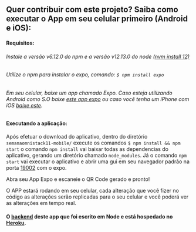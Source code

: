 ## Quer contribuir com este projeto? Saiba como executar o App em seu celular primeiro (Android e iOS):

#### Requisitos:

###### Instale a versão v6.12.0 do npm e a versão v12.13.0 do node [(nvm install 12)](https://www.npmjs.com/get-npm)
###### Utilize o npm para instalar o expo, comando: `$ npm install expo`
###### Em seu celular, baixe um app chamado Expo. Caso esteja utilizando Android como S.O baixe [este app expo](https://play.google.com/store/apps/details?id=host.exp.exponent&hl=pt_BR) ou caso você tenha um iPhone com iOS [baixe este](https://apps.apple.com/br/app/expo-client/id982107779).

#### Executando a aplicação:

Após efetuar o download do aplicativo, dentro do diretório `semanaomnistack11-mobile/` execute os comandos `$ npm install && npm start`
o comando `npm install` vai baixar todas as dependencias do aplicativo, gerando um diretório chamado `node_modules`. Já o comando `npm start` 
vai executar o aplicativo e abrir uma gui em seu navegador padrão na porta [19002](http://localhost:19002/) com o expo.

Abra seu App Expo e escaneie o QR Code gerado e pronto! 

O APP estará rodando em seu celular, cada alteração que você fizer no código as alterações serão replicadas para o seu celular e você poderá ver
as alterações em tempo real.


#### O [backend](semanaomnistack11-backend) deste app que foi escrito em Node e está hospedado no [Heroku](heroku.com).

